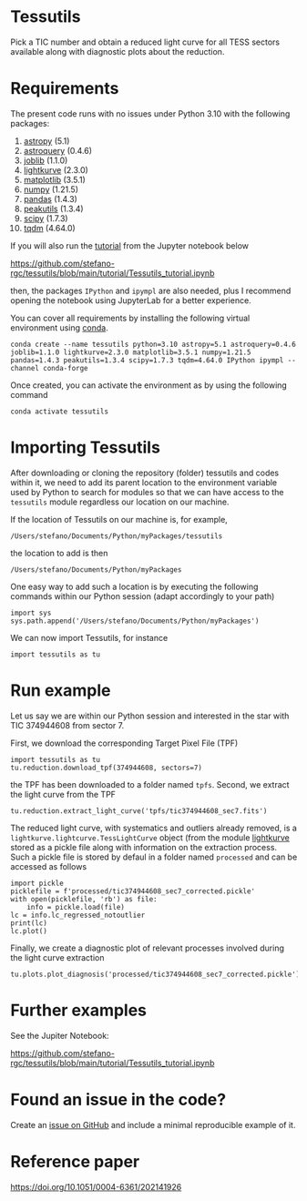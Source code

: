 # Tessutils
Pick a TIC number and obtain a reduced light curve for all TESS sectors available along with diagnostic plots about the reduction.

# Requirements
The present code runs with no issues under Python 3.10 with the following packages:

1. [astropy](https://www.astropy.org) (5.1)
2. [astroquery](https://astroquery.readthedocs.io/en/latest/) (0.4.6)
3. [joblib](https://joblib.readthedocs.io/en/latest/#) (1.1.0)
4. [lightkurve](https://docs.lightkurve.org) (2.3.0)
5. [matplotlib](https://matplotlib.org/) (3.5.1)
6. [numpy](https://numpy.org) (1.21.5)
7. [pandas](https://pandas.pydata.org/) (1.4.3)
8. [peakutils](https://peakutils.readthedocs.io/en/latest/) (1.3.4)
9. [scipy](https://scipy.org/) (1.7.3)
10. [tqdm](https://github.com/tqdm/tqdm) (4.64.0)

If you will also run the [tutorial](https://github.com/stefano-rgc/tessutils/blob/main/tutorial/Tessutils_tutorial.ipynb) from the Jupyter notebook below

https://github.com/stefano-rgc/tessutils/blob/main/tutorial/Tessutils_tutorial.ipynb

then, the packages `IPython` and `ipympl` are also needed, plus I recommend opening the notebook using JupyterLab for a better experience.

You can cover all requirements by installing the following virtual environment using [conda](https://docs.conda.io/en/latest/).

```
conda create --name tessutils python=3.10 astropy=5.1 astroquery=0.4.6 joblib=1.1.0 lightkurve=2.3.0 matplotlib=3.5.1 numpy=1.21.5 pandas=1.4.3 peakutils=1.3.4 scipy=1.7.3 tqdm=4.64.0 IPython ipympl --channel conda-forge
```

Once created, you can activate the environment as by using the following command

```
conda activate tessutils
```

# Importing Tessutils
After downloading or cloning the repository (folder) tessutils and codes within it, we need to add its parent location to the environment variable used by Python to search for modules so that we can have access to the `tessutils` module regardless our location on our machine.

If the location of Tessutils on our machine is, for example,

```
/Users/stefano/Documents/Python/myPackages/tessutils
```

the location to add is then

```
/Users/stefano/Documents/Python/myPackages
```

One easy way to add such a location is by executing the following commands within our Python session (adapt accordingly to your path)

```
import sys
sys.path.append('/Users/stefano/Documents/Python/myPackages')
```

We can now import Tessutils, for instance

```
import tessutils as tu
```

# Run example
Let us say we are within our Python session and interested in the star with TIC 374944608 from sector 7. 

First, we download the corresponding Target Pixel File (TPF)

```
import tessutils as tu
tu.reduction.download_tpf(374944608, sectors=7)
```

the TPF has been downloaded to a folder named `tpfs`. Second, we extract the light curve from the TPF

```
tu.reduction.extract_light_curve('tpfs/tic374944608_sec7.fits')
```

The reduced light curve, with systematics and outliers already removed, is a `lightkurve.lightcurve.TessLightCurve` object (from the module [lightkurve](https://docs.lightkurve.org) stored as a pickle file along with information on the extraction process. Such a pickle file is stored by defaul in a folder named `processed` and can be accessed as follows

```
import pickle
picklefile = f'processed/tic374944608_sec7_corrected.pickle'
with open(picklefile, 'rb') as file:
    info = pickle.load(file)
lc = info.lc_regressed_notoutlier
print(lc)
lc.plot()
```

Finally, we create a diagnostic plot of relevant processes involved during the light curve extraction

```
tu.plots.plot_diagnosis('processed/tic374944608_sec7_corrected.pickle')
```

# Further examples
See the Jupiter Notebook:

https://github.com/stefano-rgc/tessutils/blob/main/tutorial/Tessutils_tutorial.ipynb


# Found an issue in the code?
Create an [issue on GitHub](https://github.com/stefano-rgc/tessutils/issues) and include a minimal reproducible example of it.

# Reference paper
https://doi.org/10.1051/0004-6361/202141926
